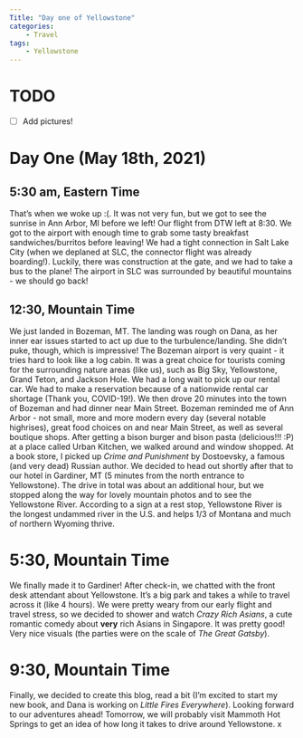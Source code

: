 ```yaml
---
Title: "Day one of Yellowstone"
categories:
    - Travel
tags:
    - Yellowstone
---
```

# TODO
- [ ] Add pictures!

# Day One (May 18th, 2021)
## 5:30 am, Eastern Time
That’s when we woke up :(. It was not very fun, but we got to see the sunrise in Ann Arbor, MI before we left! Our flight from DTW left at 8:30. We got to the airport with enough time to grab some tasty breakfast sandwiches/burritos before leaving! We had a tight connection in Salt Lake City (when we deplaned at SLC, the connector flight was already boarding!). Luckily, there was construction at the gate, and we had to take a bus to the plane! The airport in SLC was surrounded by beautiful mountains - we should go back!

## 12:30, Mountain Time
We just landed in Bozeman, MT. The landing was rough on Dana, as her inner ear issues started to act up due to the turbulence/landing. She didn’t puke, though, which is impressive!
The Bozeman airport is very quaint - it tries hard to look like a log cabin. It was a great choice for tourists coming for the surrounding nature areas (like us), such as Big Sky, Yellowstone, Grand Teton, and Jackson Hole.
We had a long wait to pick up our rental car. We had to make a reservation because of a nationwide rental car shortage (Thank you, COVID-19!). We then drove 20 minutes into the town of Bozeman and had dinner near Main Street. Bozeman reminded me of Ann Arbor - not small, more and more modern every day (several notable highrises), great food choices on and near Main Street, as well as several boutique shops. After getting a bison burger and bison pasta (delicious!!! :P) at a place called Urban Kitchen, we walked around and window shopped. At a book store, I picked up _Crime and Punishment_ by Dostoevsky, a famous (and very dead) Russian author.
We decided to head out shortly after that to our hotel in Gardiner, MT (5 minutes from the north entrance to Yellowstone). The drive in total was about an additional hour, but we stopped along the way for lovely mountain photos and to see the Yellowstone River. According to a sign at a rest stop, Yellowstone River is the longest undammed river in the U.S. and helps 1/3 of Montana and much of northern Wyoming thrive.

# 5:30, Mountain Time
We finally made it to Gardiner! After check-in, we chatted with the front desk attendant about Yellowstone. It’s a big park and takes a while to travel across it (like 4 hours). We were pretty weary from our early flight and travel stress, so we decided to shower and watch _Crazy Rich Asians_, a cute romantic comedy about **very** rich Asians in Singapore. It was pretty good! Very nice visuals (the parties were on the scale of _The Great Gatsby_). 

# 9:30, Mountain Time
Finally, we decided to create this blog, read a bit (I’m excited to start my new book, and Dana is working on _Little Fires Everywhere_). Looking forward to our adventures ahead!
Tomorrow, we will probably visit Mammoth Hot Springs to get an idea of how long it takes to drive around Yellowstone.
x